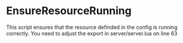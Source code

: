 # EnsureResourceRunning
This script ensures that the resource definded in the config is running correctly. You need to adjust the export in server/server.lua on line 63
